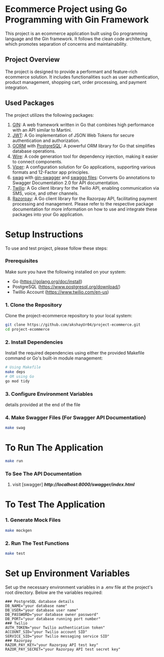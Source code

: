 # Ecommerce Project using Go Programming with Gin Framework
This project is an ecommerce application built using Go programming language and the Gin framework. It follows the clean code architecture, which promotes separation of concerns and maintainability.

## Project Overview
The project is designed to provide a performant and feature-rich ecommerce solution. It includes functionalities such as user authentication, product management, shopping cart, order processing, and payment integration.

## Used Packages
The project utilizes the following packages:
1. [GIN](github.com/gin-gonic/gin): A web framework written in Go that combines high performance with an API similar to Martini.
2. [JWT](github.com/golang-jwt/jwt): A Go implementation of JSON Web Tokens for secure authentication and authorization.
3. [GORM](https://gorm.io/index.html) with [PostgreSQL](https://gorm.io/docs/connecting_to_the_database.html#PostgreSQL): A powerful ORM library for Go that simplifies database operations.
4. [Wire](https://github.com/google/wire): A code generation tool for dependency injection, making it easier to connect components.
5. [Viper](https://github.com/spf13/viper): A configuration solution for Go applications, supporting various formats and 12-Factor app principles.
6. [swag](https://github.com/swaggo/swag) with [gin-swagger](https://github.com/swaggo/gin-swagger) and [swaggo files](github.com/swaggo/files): Converts Go annotations to Swagger Documentation 2.0 for API documentation.
7. [Twilio](https://github.com/twilio/twilio-go): A Go client library for the Twilio API, enabling communication via SMS, voice, and other channels.
8. [Razorpay](https://github.com/razorpay/razorpay-go): A Go client library for the Razorpay API, facilitating payment processing and 
management.
Please refer to the respective package documentation for more information on how to use and integrate these packages into your Go application.

# Setup Instructions
To use and test project, please follow these steps:

### Prerequisites
Make sure you have the following installed on your system:
- Go (https://golang.org/doc/install)
- PostgreSQL (https://www.postgresql.org/download/)
- Twillio Account (https://www.twilio.com/en-us)

### 1. Clone the Repository
Clone the project-ecommerce repository to your local system:
```bash
git clone https://github.com/akshayUr04/project-ecommerce.git
cd project-ecommerce
```
### 2. Install Dependencies
Install the required dependencies using either the provided Makefile command or Go's built-in module management:
```bash
# Using Makefile
make deps
# OR using Go
go mod tidy
```
### 3. Configure Environment Variables
details provided at the end of the file
### 4. Make Swagger Files (For Swagger API Documentation)
```bash
make swag
```
# To Run The Application
```bash
make run
```
### To See The API Documentation
1. visit [swagger] ***http://localhost:8000/swagger/index.html***

# To Test The Application
### 1. Generate Mock Files
```bash
make mockgen
```
### 2. Run The Test Functions
```bash
make test
```

# Set up Environment Variables
Set up the necessary environment variables in a .env file at the project's root directory. Below are the variables required:
```.env
### PostgreSQL database details
DB_NAME="your database name"
DB_USER="your database user name"
DB_PASSWORD="your database owner password"
DB_PORT="your database running port number"
### Twilio
AUTH_TOKEN="your Twilio authentication token"
ACCOUNT_SID="your Twilio account SID"
SERVICE_SID="your Twilio messaging service SID"
### Razorpay
RAZOR_PAY_KEY="your Razorpay API test key"
RAZOR_PAY_SECRET="your Razorpay API test secret key"
```